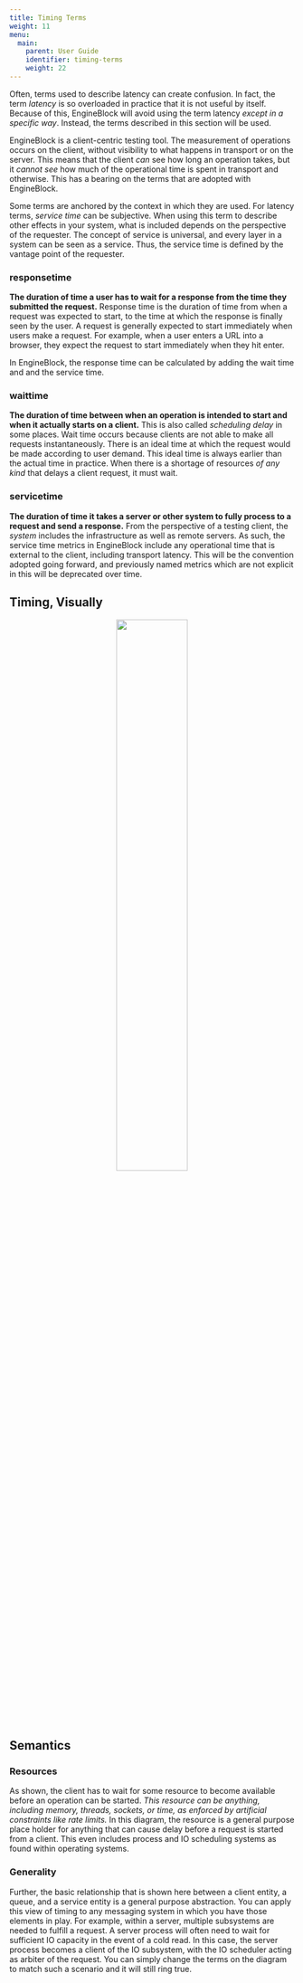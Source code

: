 ```yaml
---
title: Timing Terms
weight: 11
menu:
  main:
    parent: User Guide
    identifier: timing-terms
    weight: 22
---
```


Often, terms used to describe latency can create confusion. In fact, the term 
_latency_ is so overloaded in practice that it is not useful by itself.
Because of this, EngineBlock will avoid using the term latency _except in a
specific way_. Instead, the terms described in this section will be used.

EngineBlock is a client-centric testing tool. The measurement of operations occurs on 
the client, without visibility to what happens in transport or on the server. This 
means that the client *can* see how long an operation takes, but it *cannot see* how 
much of the operational time is spent in transport and otherwise. This has a bearing on
the terms that are adopted with EngineBlock.

Some terms are anchored by the context in which they are used. For latency terms, 
*service time* can be subjective. When using this term to describe other effects in your 
system, what is included depends on the perspective of the requester. The concept of 
service is universal, and every layer in a system can be seen as a service. Thus, the 
service time is defined by the vantage point of the requester.

### responsetime

**The duration of time a user has to wait for a response from the time they submitted the request.**
Response time is the duration of time from when a request was expected to start, to the time at 
which the response is finally seen by the user. A request is generally expected to start immediately
when users make a request. For example, when a user enters a URL into a browser, they expect the request
to start immediately when they hit enter. 

In EngineBlock, the response time can be calculated by adding the wait time and and the service time.

### waittime
 
**The duration of time between when an operation is intended to start and when it actually 
starts on a client.** This is also called *scheduling delay* in some places. Wait
time occurs because clients are not able to make all requests instantaneously.
There is an ideal time at which the request would be made according to user
demand. This ideal time is always earlier than the actual time in practice.
When there is a shortage of resources *of any kind* that delays a client request,
it must wait.

### servicetime

**The duration of time it takes a server or other system to fully process to a request and 
send a response.** From the perspective of a testing client, the _system_ includes the
infrastructure as well as remote servers. As such, the service time metrics in EngineBlock
include any operational time that is external to the client, including transport latency.
This will be the convention adopted going forward, and previously named metrics which are 
not explicit in this will be deprecated over time.

## Timing, Visually

<div align="middle"><img src="/diagrams/eb_latency_terms.svg" width="50%"></img></div>

## Semantics 

### Resources

As shown, the client has to wait for some resource to become available before
an operation can be started. *This resource can be anything, including memory,
threads, sockets, or time, as enforced by artificial constraints like rate 
limits.* In this diagram, the resource is a general purpose place holder 
for anything that can cause delay before a request is started from a client.
This even includes process and IO scheduling systems as found within operating
systems.

### Generality
 
Further, the basic relationship that is shown here between a client entity, a 
queue, and a service entity is a general purpose abstraction. 
You can apply this view of timing to any messaging system in which you 
have those elements in play. For example, within a server, multiple subsystems 
are needed to fulfill a request. A server process will often need to wait for
sufficient IO capacity in the event of a cold read. In this case, the server
process becomes a client of the IO subsystem, with the IO scheduler acting
as arbiter of the request. You can simply change the terms on the diagram
to match such a scenario and it will still ring true.
